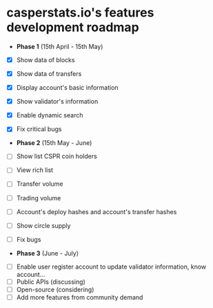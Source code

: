 # casperstats.io's features development roadmap


- **Phase 1** (15th April - 15th May)
- [x] Show  data of blocks
- [x] Show data of transfers
- [X] Display account's basic information
- [x] Show validator's information
- [X] Enable dynamic search
- [X] Fix critical bugs


- **Phase 2** (15th May - June)
- [ ] Show list CSPR coin holders
- [ ] View rich list
- [ ] Transfer volume
- [ ] Trading volume
- [ ] Account's deploy hashes and account's transfer hashes
- [ ] Show circle supply
- [ ] Fix bugs


- **Phase 3** (June - July)
- [ ] Enable user register account to update validator information, know account...
- [ ] Public APIs (discussing)
- [ ] Open-source (considering)
- [ ] Add more features from community demand
